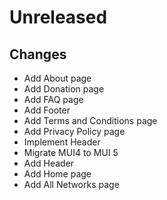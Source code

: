 # Unreleased

## Changes
- Add About page
- Add Donation page
- Add FAQ page
- Add Footer
- Add Terms and Conditions page
- Add Privacy Policy page
- Implement Header
- Migrate MUI4 to MUI 5
- Add Header
- Add Home page
- Add All Networks page